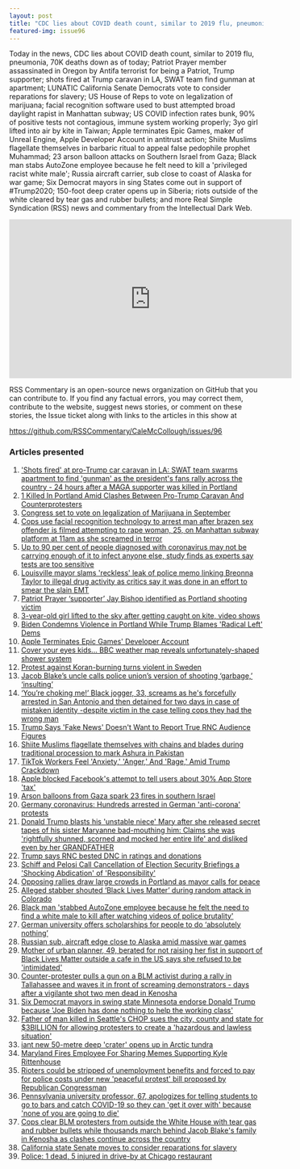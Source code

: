 ```yaml
---
layout: post
title: "CDC lies about COVID death count, similar to 2019 flu, pneumonia; Patriot Prayer member assassinated."
featured-img: issue96
---
```


Today in the news, CDC lies about COVID death count, similar to 2019 flu, pneumonia, 70K deaths down as of today; Patriot Prayer member assassinated in Oregon by Antifa terrorist for being a Patriot, Trump supporter; shots fired at Trump caravan in LA, SWAT team find gunman at apartment; LUNATIC California Senate Democrats vote to consider reparations for slavery; US House of Reps to vote on legalization of marijuana; facial recognition software used to bust attempted broad daylight rapist in Manhattan subway; US COVID infection rates bunk, 90% of positive tests not contagious, immune system working properly; 3yo girl lifted into air by kite in Taiwan; Apple terminates Epic Games, maker of Unreal Engine, Apple Developer Account in antitrust action; Shiite Muslims flagellate themselves in barbaric ritual to appeal false pedophile prophet Muhammad; 23 arson balloon attacks on Southern Israel from Gaza; Black man stabs AutoZone employee because he felt need to kill a 'privileged racist white male'; Russia aircraft carrier, sub close to coast of Alaska for war game; Six Democrat mayors in sing States come out in support of #Trump2020; 150-foot deep crater opens up in Siberia; riots outside of the white cleared by tear gas and rubber bullets; and more Real Simple Syndication (RSS) news and commentary from the Intellectual Dark Web.

<iframe width="560" height="315" src="https://www.youtube.com/embed/Xk2d7yOGcwI" frameborder="0" allow="accelerometer; autoplay; encrypted-media; gyroscope; picture-in-picture" allowfullscreen></iframe>

RSS Commentary is an open-source news organization on GitHub that you can contribute to. If you find any factual errors, you may correct them, contribute to the website, suggest news stories, or comment on these stories, the Issue ticket along with links to the articles in this show at 

<https://github.com/RSSCommentary/CaleMcCollough/issues/96>

### Articles presented

1. ['Shots fired' at pro-Trump car caravan in LA: SWAT team swarms apartment to find 'gunman' as the president's fans rally across the country - 24 hours after a MAGA supporter was killed in Portland](https://www.dailymail.co.uk/news/article-8680077/SWAT-swarms-LA-apartment-shots-fired-Trump-car-caravan.html?ns_mchannel=rss&ns_campaign=1490&ito=1490)
1. [1 Killed In Portland Amid Clashes Between Pro-Trump Caravan And Counterprotesters](https://www.npr.org/sections/live-updates-protests-for-racial-justice/2020/08/30/907699226/1-killed-in-portland-amid-clashes-between-pro-trump-caravan-and-counterprotester?utm_medium=RSS&utm_campaign=news)
1. [Congress set to vote on legalization of Marijuana in September](https://nypost.com/2020/08/30/congress-set-to-vote-on-legalization-of-marijuana-in-september/)
1. [Cops use facial recognition technology to arrest man after brazen sex offender is filmed attempting to rape woman, 25, on Manhattan subway platform at 11am as she screamed in terror](https://www.dailymail.co.uk/news/article-8678899/Man-caught-camera-attempting-rape-woman-25-NYC-subway-platform.html?ns_mchannel=rss&ns_campaign=1490&ito=1490)
1. [Up to 90 per cent of people diagnosed with coronavirus may not be carrying enough of it to infect anyone else, study finds as experts say tests are too sensitive](https://www.dailymail.co.uk/news/article-8679307/Experts-say-USs-coronavirus-positivity-rate-high-tests-sensitive.html?ns_mchannel=rss&ns_campaign=1490&ito=1490)
1. [Louisville mayor slams 'reckless' leak of police memo linking Breonna Taylor to illegal drug activity as critics say it was done in an effort to smear the slain EMT](https://www.dailymail.co.uk/news/article-8679501/Louisville-mayor-joins-outrage-reckless-leak-police-memo-Breonna-Taylor.html?ns_mchannel=rss&ns_campaign=1490&ito=1490)
1. [Patriot Prayer ‘supporter’ Jay Bishop identified as Portland shooting victim](https://nypost.com/2020/08/30/patriot-prayer-supporter-identified-as-portland-shooting-victim/)
1. [3-year-old girl lifted to the sky after getting caught on kite, video shows](https://nypost.com/2020/08/30/3-year-old-girl-gets-lifted-to-sky-after-getting-caught-on-kite/)
1. [Biden Condemns Violence in Portland While Trump Blames 'Radical Left' Dems](https://www.newsweek.com/biden-condemns-violence-portland-while-trump-blames-radical-left-dems-1528638)
1. [Apple Terminates Epic Games' Developer Account](https://www.macrumors.com/2020/08/28/apple-terminates-epic-games-developer-account/)
1. [Cover your eyes kids... BBC weather map reveals unfortunately-shaped shower system](https://www.dailymail.co.uk/news/article-8676585/Cover-eyes-kids-BBC-weather-map-reveals-unfortunately-shaped-shower-system.html?ns_mchannel=rss&ns_campaign=1490&ito=1490)
1. [Protest against Koran-burning turns violent in Sweden](https://www.bbc.com/news/world-europe-53959492)
1. [Jacob Blake’s uncle calls police union’s version of shooting ‘garbage,’ ‘insulting’](https://nypost.com/2020/08/29/jacob-blakes-uncle-calls-police-unions-version-of-shooting-garbage-insulting/)
1. [‘You’re choking me!’ Black jogger, 33, screams as he's forcefully arrested in San Antonio and then detained for two days in case of mistaken identity -despite victim in the case telling cops they had the wrong man](https://www.dailymail.co.uk/news/article-8676759/Man-33-arrested-jogging-black-San-Antonio.html?ns_mchannel=rss&ns_campaign=1490&ito=1490)
1. [Trump Says 'Fake News' Doesn't Want to Report True RNC Audience Figures](https://www.newsweek.com/donald-trump-republican-convention-democrats-1528537)
1. [Shiite Muslims flagellate themselves with chains and blades during traditional procession to mark Ashura in Pakistan](https://www.dailymail.co.uk/news/article-8676877/Bloody-scenes-Muslims-flagellate-chains-blades-procession-Peshawar.html?ns_mchannel=rss&ns_campaign=1490&ito=1490)
1. [TikTok Workers Feel 'Anxiety,' 'Anger,' And 'Rage,' Amid Trump Crackdown](https://www.npr.org/2020/08/29/907316522/tiktok-workers-feel-anxiety-anger-and-rage-amid-trump-crackdown?utm_medium=RSS&utm_campaign=news)
1. [Apple blocked Facebook's attempt to tell users about 30% App Store 'tax'](https://www.cnet.com/news/apple-blocked-facebooks-attempt-to-tell-users-about-30-app-store-tax/)
1. [Arson balloons from Gaza spark 23 fires in southern Israel](https://www.timesofisrael.com/arson-balloons-from-gaza-spark-23-fires-in-southern-israel/)
1. [Germany coronavirus: Hundreds arrested in German 'anti-corona' protests](https://www.bbc.com/news/world-europe-53959552)
1. [Donald Trump blasts his 'unstable niece' Mary after she released secret tapes of his sister Maryanne bad-mouthing him: Claims she was 'rightfully shunned, scorned and mocked her entire life' and disliked even by her GRANDFATHER](https://www.dailymail.co.uk/news/article-8677175/Donald-Trump-blasts-niece-Mary-released-secret-tapes.html?ns_mchannel=rss&ns_campaign=1490&ito=1490)
1. [Trump says RNC bested DNC in ratings and donations](https://nypost.com/2020/08/29/trump-says-rnc-bested-dnc-in-ratings-and-donations/)
1. [Schiff and Pelosi Call Cancellation of Election Security Briefings a 'Shocking Abdication' of 'Responsibility'](https://www.newsweek.com/schiff-pelosi-call-cancellation-election-security-briefings-shocking-abdication-1528568)
1. [Opposing rallies draw large crowds in Portland as mayor calls for peace](https://nypost.com/2020/08/29/portland-protesters-light-fires-at-police-union-building/)
1. [Alleged stabber shouted ‘Black Lives Matter’ during random attack in Colorado](https://nypost.com/2020/08/29/alleged-stabber-shouted-black-lives-matter-during-colorado-attack/)
1. [Black man 'stabbed AutoZone employee because he felt the need to find a white male to kill after watching videos of police brutality'](https://www.dailymail.co.uk/news/article-8677723/Black-man-stabbed-AutoZone-employee-felt-need-white-male-kill.html?ns_mchannel=rss&ns_campaign=1490&ito=1490)
1. [German university offers scholarships for people to do ‘absolutely nothing’](https://nypost.com/2020/08/29/german-university-offers-scholarships-to-do-absolutely-nothing/)
1. [Russian sub, aircraft edge close to Alaska amid massive war games](https://nypost.com/2020/08/29/russian-sub-aircraft-edge-close-to-alaska-amid-war-games/)
1. [Mother of urban planner, 49, berated for not raising her fist in support of Black Lives Matter outside a cafe in the US says she refused to be 'intimidated'](https://www.dailymail.co.uk/news/article-8677939/Mother-says-daughter-right-not-raise-fist-Black-Lives-Matter.html?ns_mchannel=rss&ns_campaign=1490&ito=1490)
1. [Counter-protester pulls a gun on a BLM activist during a rally in Tallahassee and waves it in front of screaming demonstrators - days after a vigilante shot two men dead in Kenosha](https://www.dailymail.co.uk/news/article-8677859/Counter-protester-pulls-gun-Black-Lives-Matter-activist-Tallahassee.html?ns_mchannel=rss&ns_campaign=1490&ito=1490)
1. [Six Democrat mayors in swing state Minnesota endorse Donald Trump because 'Joe Biden has done nothing to help the working class'](https://www.dailymail.co.uk/news/article-8677841/6-Minnesota-Democrat-mayors-endorse-Trump-Joe-Biden-did-help-working-class.html?ns_mchannel=rss&ns_campaign=1490&ito=1490)
1. [Father of man killed in Seattle's CHOP sues the city, county and state for $3BILLION for allowing protesters to create a 'hazardous and lawless situation'](https://www.dailymail.co.uk/news/article-8677897/Father-man-killed-Seattles-CHOP-sues-city-3BILLION.html?ns_mchannel=rss&ns_campaign=1490&ito=1490)
1. [iant new 50-metre deep 'crater' opens up in Arctic tundra](http://siberiantimes.com/other/others/news/giant-new-50-metre-deep-crater-opens-up-in-arctic-tundra/)
1. [Maryland Fires Employee For Sharing Memes Supporting Kyle Rittenhouse](https://www.newsweek.com/maryland-fires-employee-sharing-memes-supporting-kyle-rittenhouse-1528583)
1. [Rioters could be stripped of unemployment benefits and forced to pay for police costs under new 'peaceful protest' bill proposed by Republican Congressman](https://www.dailymail.co.uk/news/article-8678041/Rioters-stripped-unemployment-benefits-new-peaceful-protest-bill.html?ns_mchannel=rss&ns_campaign=1490&ito=1490)
1. [Pennsylvania university professor, 67, apologizes for telling students to go to bars and catch COVID-19 so they can 'get it over with' because 'none of you are going to die'](https://www.dailymail.co.uk/news/article-8678153/Professor-apologizes-telling-students-bars-catch-COVID-19-with.html?ns_mchannel=rss&ns_campaign=1490&ito=1490)
1. [Cops clear BLM protesters from outside the White House with tear gas and rubber bullets while thousands march behind Jacob Blake's family in Kenosha as clashes continue across the country](https://www.dailymail.co.uk/news/article-8678051/Kenosha-protests.html?ns_mchannel=rss&ns_campaign=1490&ito=1490)
1. [California state Senate moves to consider reparations for slavery](https://nypost.com/2020/08/29/california-state-senate-to-consider-reparations-for-slavery/)
1. [Police: 1 dead, 5 injured in drive-by at Chicago restaurant](https://abcnews.go.com/US/wireStory/police-dead-injured-drive-chicago-restaurant-72715662)